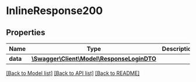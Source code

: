# InlineResponse200

## Properties
Name | Type | Description | Notes
------------ | ------------- | ------------- | -------------
**data** | [**\Swagger\Client\Model\ResponseLoginDTO**](ResponseLoginDTO.md) |  | [optional] 

[[Back to Model list]](../../README.md#documentation-for-models) [[Back to API list]](../../README.md#documentation-for-api-endpoints) [[Back to README]](../../README.md)

